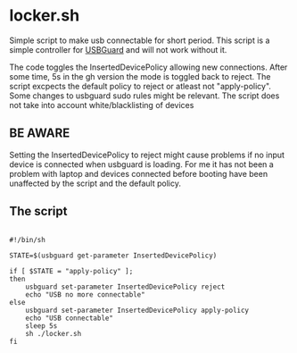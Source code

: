 # locker.sh
Simple script to make usb connectable for short period.
This script is a simple controller for [USBGuard](https://usbguard.github.io/) and will not work without it.

The code toggles the InsertedDevicePolicy allowing new connections.
After some time, 5s in the gh version the mode is toggled back to reject.
The script excpects the default policy to reject or atleast not "apply-policy".
Some changes to usbguard sudo rules might be relevant.
The script does not take into account white/blacklisting of devices

## BE AWARE
Setting the InsertedDevicePolicy to reject might cause problems if no input device is
connected when usbguard is loading. For me it has not been a problem with laptop and devices connected before
booting have been unaffected by the script and the default policy.

## The script


```shell

#!/bin/sh

STATE=$(usbguard get-parameter InsertedDevicePolicy)

if [ $STATE = "apply-policy" ];
then
	usbguard set-parameter InsertedDevicePolicy reject
	echo "USB no more connectable"
else
	usbguard set-parameter InsertedDevicePolicy apply-policy
	echo "USB connectable"
	sleep 5s
	sh ./locker.sh
fi

```

